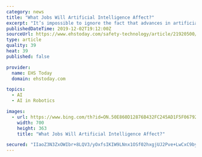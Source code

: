 ```yaml
---
category: news
title: "What Jobs Will Artificial Intelligence Affect?"
excerpt: "It’s impossible to ignore the fact that advances in artificial intelligence (AI) is changing how we do our current jobs ... “We find that Webb’s AI measures depict a very different range of impacts on the workforce than those from robotics and software. Where the robotics and software that dominate the automation field seem to mostly ..."
publishedDateTime: 2019-12-02T19:12:00Z
sourceUrl: https://www.ehstoday.com/safety-technology/article/21920500/what-jobs-will-artificial-intelligence-affect
type: article
quality: 39
heat: 39
published: false

provider:
  name: EHS Today
  domain: ehstoday.com

topics:
  - AI
  - AI in Robotics

images:
  - url: https://www.bing.com/th?id=ON.50E860D12876B432FC245AD1F5F06792
    width: 700
    height: 363
    title: "What Jobs Will Artificial Intelligence Affect?"

secured: "IIaoZ3N3ZxOWIbr+8LQV3/yOxfsIKIW9LNnx1OSf02hxgjUJ2Pve+LwCxC9byMggbEcAvRlVwDcNEV8jzbhC35FeUdRBC9qe9VCYcW3LyTUkirZq9FJVOm457+5M8LaziUiu+X9uOM6d3P0cTfoxWfDii5tcVsd8YTwjD1ta3qBq36U9ultRQ8Zg6KhaRS2zqFm6WoFFw9JFRZyPs+LjNrlsInvWu+DNHsj5QW3dcFAK08hIBb0pCTeD8YICkxYpMkytfR9/Kt+lRZXEFEnowg==;utJBvYSrz9ZJLUdGV7jprQ=="
---
```


